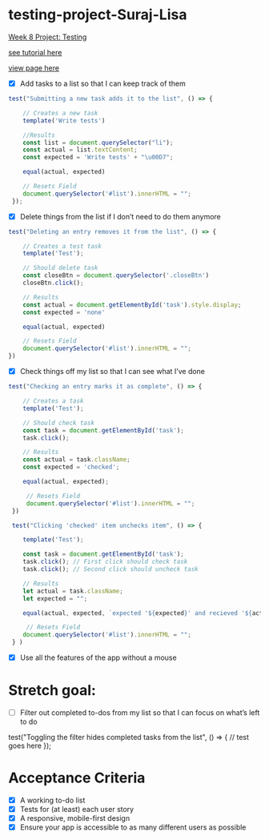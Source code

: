 # testing-project-Suraj-Lisa
[Week 8 Project: Testing](https://learn.foundersandcoders.com/course/syllabus/pre-apprenticeship/testing/project/)

[see tutorial here](https://www.w3schools.com/howto/howto_js_todolist.asp)

[view page here](https://fac25.github.io/testing-project-Suraj-Lisa/)

- [x] Add tasks to a list so that I can keep track of them
     
```js
test("Submitting a new task adds it to the list", () => {

    // Creates a new task
    template('Write tests')

    //Results
    const list = document.querySelector("li");
    const actual = list.textContent;
    const expected = 'Write tests' + "\u00D7";

    equal(actual, expected)

    // Resets Field
    document.querySelector('#list').innerHTML = "";
 });
```

- [x] Delete things from the list if I don’t need to do them anymore

```js
test("Deleting an entry removes it from the list", () => {

    // Creates a test task
    template('Test');

    // Should delete task
    const closeBtn = document.querySelector('.closeBtn')
    closeBtn.click();

    // Results
    const actual = document.getElementById('task').style.display;
    const expected = 'none'

    equal(actual, expected)

    // Resets Field
    document.querySelector('#list').innerHTML = "";
})
```

- [x] Check things off my list so that I can see what I’ve done

```js
test("Checking an entry marks it as complete", () => {

    // Creates a task
    template('Test');

    // Should check task
    const task = document.getElementById('task');
    task.click();

    // Results
    const actual = task.className;
    const expected = 'checked';

    equal(actual, expected);

     // Resets Field
     document.querySelector('#list').innerHTML = "";
 })

 test("Clicking 'checked' item unchecks item", () => {

    template('Test');

    const task = document.getElementById('task');
    task.click(); // First click should check task
    task.click(); // Second click should uncheck task

    // Results
    let actual = task.className;
    let expected = "";

    equal(actual, expected, `expected '${expected}' and recieved '${actual}'`)

     // Resets Field
    document.querySelector('#list').innerHTML = "";
 } )
```

- [x] Use all the features of the app without a mouse

# Stretch goal:

- [ ] Filter out completed to-dos from my list so that I can focus on what’s left to do

test("Toggling the filter hides completed tasks from the list", () => {
  // test goes here
});

# Acceptance Criteria 

- [x] A working to-do list
- [x] Tests for (at least) each user story
- [x] A responsive, mobile-first design
- [x] Ensure your app is accessible to as many different users as possible
